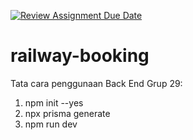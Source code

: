 [![Review Assignment Due Date](https://classroom.github.com/assets/deadline-readme-button-24ddc0f5d75046c5622901739e7c5dd533143b0c8e959d652212380cedb1ea36.svg)](https://classroom.github.com/a/yZWC7OmO)
# railway-booking

Tata cara penggunaan Back End Grup 29:
1. npm init --yes
2. npx prisma generate
3. npm run dev